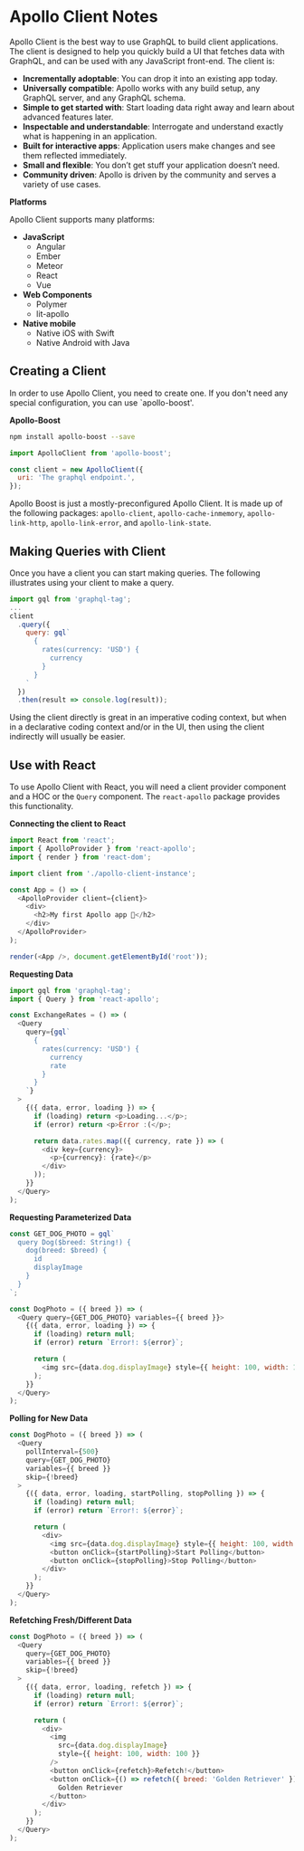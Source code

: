 # Apollo Client Notes

Apollo Client is the best way to use GraphQL to build client applications.  The
client is designed to help you quickly build a UI that fetches data with
GraphQL, and can be used with any JavaScript front-end.  The client is:

- **Incrementally adoptable**: You can drop it into an existing app today.
- **Universally compatible**: Apollo works with any build setup, any GraphQL
  server, and any GraphQL schema.
- **Simple to get started with**: Start loading data right away and learn about
  advanced features later.
- **Inspectable and understandable**: Interrogate and understand exactly what is
  happening in an application.
- **Built for interactive apps**: Application users make changes and see them
  reflected immediately.
- **Small and flexible**: You don’t get stuff your application doesn’t need.
- **Community driven**: Apollo is driven by the community and serves a variety
  of use cases.

**Platforms**

Apollo Client supports many platforms:

- **JavaScript**
  + Angular
  + Ember
  + Meteor
  + React
  + Vue
- **Web Components**
  + Polymer
  + lit-apollo
- **Native mobile**
  + Native iOS with Swift
  + Native Android with Java


## Creating a Client

In order to use Apollo Client, you need to create one.  If you don't need
any special configuration, you can use `apollo-boost'.

**Apollo-Boost**

```sh
npm install apollo-boost --save
```

```js
import ApolloClient from 'apollo-boost';

const client = new ApolloClient({
  uri: 'The graphql endpoint.',
});
```

Apollo Boost is just a mostly-preconfigured Apollo Client.  It is made up of the
following packages: `apollo-client`, `apollo-cache-inmemory`,
`apollo-link-http`, `apollo-link-error`, and `apollo-link-state`.


## Making Queries with Client

Once you have a client you can start making queries.  The following illustrates
using your client to make a query.

```js
import gql from 'graphql-tag';
...
client
  .query({
    query: gql`
      {
        rates(currency: 'USD') {
          currency
        }
      }
    `
  })
  .then(result => console.log(result));
```

Using the client directly is great in an imperative coding context, but when in
a declarative coding context and/or in the UI, then using the client indirectly
will usually be easier.


## Use with React

To use Apollo Client with React, you will need a client provider component and
a HOC or the `Query` component.  The `react-apollo` package provides this
functionality.

**Connecting the client to React**

```js
import React from 'react';
import { ApolloProvider } from 'react-apollo';
import { render } from 'react-dom';

import client from './apollo-client-instance';

const App = () => (
  <ApolloProvider client={client}>
    <div>
      <h2>My first Apollo app 🚀</h2>
    </div>
  </ApolloProvider>
);

render(<App />, document.getElementById('root'));
```

**Requesting Data**

```js
import gql from 'graphql-tag';
import { Query } from 'react-apollo';

const ExchangeRates = () => (
  <Query
    query={gql`
      {
        rates(currency: 'USD') {
          currency
          rate
        }
      }
    `}
  >
    {({ data, error, loading }) => {
      if (loading) return <p>Loading...</p>;
      if (error) return <p>Error :(</p>;

      return data.rates.map(({ currency, rate }) => (
        <div key={currency}>
          <p>{currency}: {rate}</p>
        </div>
      ));
    }}
  </Query>
);
```

**Requesting Parameterized Data**

```js
const GET_DOG_PHOTO = gql`
  query Dog($breed: String!) {
    dog(breed: $breed) {
      id
      displayImage
    }
  }
`;

const DogPhoto = ({ breed }) => (
  <Query query={GET_DOG_PHOTO} variables={{ breed }}>
    {({ data, error, loading }) => {
      if (loading) return null;
      if (error) return `Error!: ${error}`;

      return (
        <img src={data.dog.displayImage} style={{ height: 100, width: 100 }} />
      );
    }}
  </Query>
);
```

**Polling for New Data**

```js
const DogPhoto = ({ breed }) => (
  <Query
    pollInterval={500}
    query={GET_DOG_PHOTO}
    variables={{ breed }}
    skip={!breed}
  >
    {({ data, error, loading, startPolling, stopPolling }) => {
      if (loading) return null;
      if (error) return `Error!: ${error}`;

      return (
        <div>
          <img src={data.dog.displayImage} style={{ height: 100, width: 100 }} />
          <button onClick={startPolling}>Start Polling</button>
          <button onClick={stopPolling}>Stop Polling</button>
        </div>
      );
    }}
  </Query>
);
```

**Refetching Fresh/Different Data**

```js
const DogPhoto = ({ breed }) => (
  <Query
    query={GET_DOG_PHOTO}
    variables={{ breed }}
    skip={!breed}
  >
    {({ data, error, loading, refetch }) => {
      if (loading) return null;
      if (error) return `Error!: ${error}`;

      return (
        <div>
          <img
            src={data.dog.displayImage}
            style={{ height: 100, width: 100 }}
          />
          <button onClick={refetch}>Refetch!</button>
          <button onClick={() => refetch({ breed: 'Golden Retriever' }) }>
            Golden Retriever
          </button>
        </div>
      );
    }}
  </Query>
);
```
